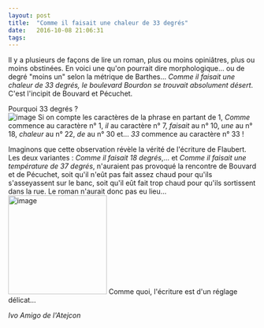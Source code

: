 ```yaml
---
layout: post
title:  "Comme il faisait une chaleur de 33 degrés"
date:   2016-10-08 21:06:31
tags:   
---
```


Il y a plusieurs de façons de lire un roman, plus ou moins opiniâtres, plus ou moins obstinées. En voici une qu'on pourrait dire morphologique… ou de degré "moins un" selon la métrique de Barthes... 
*Comme il faisait une chaleur de 33 degrés, le boulevard Bourdon se trouvait absolument désert*. C'est l'incipit de Bouvard et Pécuchet.

Pourquoi 33 degrés ?  
<img alt="image" src="https://31.media.tumblr.com/5c7cde74d226660c91c0b334d8b3c1f6/tumblr_inline_n0ezvesVwy1r8k9kn.png" class="full-img">  Si on compte les caractères de la phrase en partant de 1, *Comme* commence au caractère n° 1, *il* au caractère n° 7, *faisait* au n° 10, *une* au n° 18, *chaleur* au n° 22, *de* au n° 30 et… *33* commence au caractère n° 33 !

Imaginons que cette observation révèle la vérité de l'écriture de Flaubert.
Les deux variantes : *Comme il faisait 18 degrés*,…  et *Comme il faisait une température de 37 degrés*,  n'auraient pas provoqué la rencontre de Bouvard et de Pécuchet, soit qu'il n'eût pas fait assez chaud pour qu'ils s'asseyassent sur le banc, soit qu'il eût fait trop chaud pour qu'ils sortissent dans la rue. Le roman n'aurait donc pas eu lieu…
<img alt="image" src="http://4.bp.blogspot.com/-cnMohCtH3LU/TvXBaQ4VQVI/AAAAAAAAAzc/g86Tijvukms/s1600/bouvardetpecuchet_bernard_naudin_1930.jpg" class="full-img" width="200" height="200">
Comme quoi, l'écriture est d'un réglage délicat…

*Ivo Amigo de l'Atejcon*
